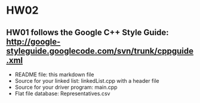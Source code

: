 HW02
====
HW01 follows the Google C++ Style Guide: 
http://google-styleguide.googlecode.com/svn/trunk/cppguide.xml 
--------------------------------------------------------------
- README file: this markdown file
- Source for your linked list: linkedList.cpp with a header file
- Source for your driver program: main.cpp
- Flat file database: Representatives.csv